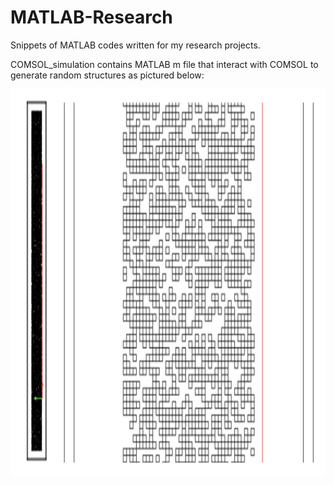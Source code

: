 # MATLAB-Research
Snippets of MATLAB codes written for my research projects.

COMSOL_simulation contains MATLAB m file that interact with COMSOL to generate random structures as pictured below:

<p align="center">
  <img width="1030" height="620" src="https://github.com/luoqiaoen/MATLAB-Research/blob/master/COMSOL_simulation/simulated_structure.png">
</p>
